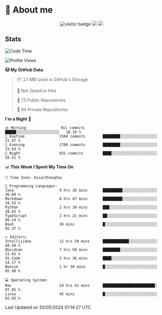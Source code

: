 <!-- ![](https://youpai.roccoshi.top/img/20200804214216.png) -->

# 🧐 About me
 
<p align="center">
<img src="https://visitor-badge.laobi.icu/badge?page_id=Lincest.Lincest&title=hits" alt="visitor badge"/>
<a href="mailto:imroccoshi@gmail.com"><img src="https://img.shields.io/badge/gmail-imroccoshi%40gmail.com-red"></a>
<a href="https://blog.roccoshi.top"><img src="https://img.shields.io/badge/blog-roccoshi-green"></a>
</p>

## Stats

<!--START_SECTION:waka-->
![Code Time](http://img.shields.io/badge/Code%20Time-1%2C173%20hrs%201%20min-blue)

![Profile Views](http://img.shields.io/badge/Profile%20Views-1-blue)

**🐱 My GitHub Data** 

> 📦 2.1 MB Used in GitHub's Storage 
 > 
> 🚫 Not Opted to Hire
 > 
> 📜 73 Public Repositories 
 > 
> 🔑 64 Private Repositories 
 > 
**I'm a Night 🦉** 

```text
🌞 Morning                911 commits         █████░░░░░░░░░░░░░░░░░░░░   18.10 % 
🌆 Daytime                1584 commits        ████████░░░░░░░░░░░░░░░░░   31.47 % 
🌃 Evening                1708 commits        ████████░░░░░░░░░░░░░░░░░   33.93 % 
🌙 Night                  831 commits         ████░░░░░░░░░░░░░░░░░░░░░   16.51 % 
```


📊 **This Week I Spent My Time On** 

```text
🕑︎ Time Zone: Asia/Shanghai

💬 Programming Languages: 
Java                     9 hrs 20 mins       █████████░░░░░░░░░░░░░░░░   36.69 % 
Markdown                 8 hrs 47 mins       █████████░░░░░░░░░░░░░░░░   34.53 % 
Python                   2 hrs 39 mins       ███░░░░░░░░░░░░░░░░░░░░░░   10.43 % 
TypeScript               2 hrs 21 mins       ██░░░░░░░░░░░░░░░░░░░░░░░   09.24 % 
Bash                     36 mins             █░░░░░░░░░░░░░░░░░░░░░░░░   02.37 % 

🔥 Editors: 
Intellijidea             12 hrs 20 mins      ████████████░░░░░░░░░░░░░   48.50 % 
Obsidian                 7 hrs 59 mins       ████████░░░░░░░░░░░░░░░░░   31.43 % 
VS Code                  3 hrs 36 mins       ████░░░░░░░░░░░░░░░░░░░░░   14.17 % 
Neovim                   1 hr 30 mins        █░░░░░░░░░░░░░░░░░░░░░░░░   05.90 % 

💻 Operating System: 
Mac                      24 hrs 41 mins      ████████████████████████░   97.05 % 
Linux                    45 mins             █░░░░░░░░░░░░░░░░░░░░░░░░   02.95 % 
```


 Last Updated on 20/05/2024 01:14:27 UTC
<!--END_SECTION:waka-->


